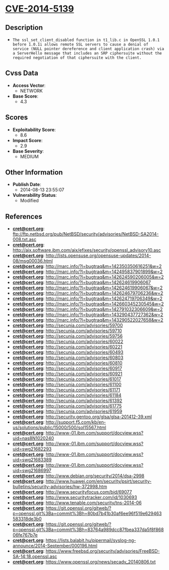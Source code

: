 
# [CVE-2014-5139](https://cve.mitre.org/cgi-bin/cvename.cgi?name=CVE-2014-5139)

## Description

- `The ssl_set_client_disabled function in t1_lib.c in OpenSSL 1.0.1 before 1.0.1i allows remote SSL servers to cause a denial of service (NULL pointer dereference and client application crash) via a ServerHello message that includes an SRP ciphersuite without the required negotiation of that ciphersuite with the client.`

## Cvss Data

- **Access Vector**:
  - NETWORK
- **Base Score**:
  - 4.3

## Scores

- **Exploitability Score**:
  - 8.6
- **Impact Score**:
  - 2.9
- **Base Severity**:
  - MEDIUM

## Other Information

- **Publish Date**:
  - 2014-08-13 23:55:07
- **Vulnerability Status**:
  - Modified

## References

- **cret@cert.org**: ftp://ftp.netbsd.org/pub/NetBSD/security/advisories/NetBSD-SA2014-008.txt.asc
- **cret@cert.org**: http://aix.software.ibm.com/aix/efixes/security/openssl_advisory10.asc
- **cret@cert.org**: http://lists.opensuse.org/opensuse-updates/2014-08/msg00036.html
- **cret@cert.org**: http://marc.info/?l=bugtraq&m=142350350616251&w=2
- **cret@cert.org**: http://marc.info/?l=bugtraq&m=142495837901899&w=2
- **cret@cert.org**: http://marc.info/?l=bugtraq&m=142624590206005&w=2
- **cret@cert.org**: http://marc.info/?l=bugtraq&m=142624619906067
- **cret@cert.org**: http://marc.info/?l=bugtraq&m=142624619906067&w=2
- **cret@cert.org**: http://marc.info/?l=bugtraq&m=142624679706236&w=2
- **cret@cert.org**: http://marc.info/?l=bugtraq&m=142624719706349&w=2
- **cret@cert.org**: http://marc.info/?l=bugtraq&m=142660345230545&w=2
- **cret@cert.org**: http://marc.info/?l=bugtraq&m=142791032306609&w=2
- **cret@cert.org**: http://marc.info/?l=bugtraq&m=143290437727362&w=2
- **cret@cert.org**: http://marc.info/?l=bugtraq&m=143290522027658&w=2
- **cret@cert.org**: http://secunia.com/advisories/59700
- **cret@cert.org**: http://secunia.com/advisories/59710
- **cret@cert.org**: http://secunia.com/advisories/59756
- **cret@cert.org**: http://secunia.com/advisories/60022
- **cret@cert.org**: http://secunia.com/advisories/60221
- **cret@cert.org**: http://secunia.com/advisories/60493
- **cret@cert.org**: http://secunia.com/advisories/60803
- **cret@cert.org**: http://secunia.com/advisories/60810
- **cret@cert.org**: http://secunia.com/advisories/60917
- **cret@cert.org**: http://secunia.com/advisories/60921
- **cret@cert.org**: http://secunia.com/advisories/61017
- **cret@cert.org**: http://secunia.com/advisories/61100
- **cret@cert.org**: http://secunia.com/advisories/61171
- **cret@cert.org**: http://secunia.com/advisories/61184
- **cret@cert.org**: http://secunia.com/advisories/61392
- **cret@cert.org**: http://secunia.com/advisories/61775
- **cret@cert.org**: http://secunia.com/advisories/61959
- **cret@cert.org**: http://security.gentoo.org/glsa/glsa-201412-39.xml
- **cret@cert.org**: http://support.f5.com/kb/en-us/solutions/public/15000/500/sol15567.html
- **cret@cert.org**: http://www-01.ibm.com/support/docview.wss?uid=nas8N1020240
- **cret@cert.org**: http://www-01.ibm.com/support/docview.wss?uid=swg21682293
- **cret@cert.org**: http://www-01.ibm.com/support/docview.wss?uid=swg21683389
- **cret@cert.org**: http://www-01.ibm.com/support/docview.wss?uid=swg21686997
- **cret@cert.org**: http://www.debian.org/security/2014/dsa-2998
- **cret@cert.org**: http://www.huawei.com/en/security/psirt/security-bulletins/security-advisories/hw-372998.htm
- **cret@cert.org**: http://www.securityfocus.com/bid/69077
- **cret@cert.org**: http://www.securitytracker.com/id/1030693
- **cret@cert.org**: http://www.tenable.com/security/tns-2014-06
- **cret@cert.org**: https://git.openssl.org/gitweb/?p=openssl.git%3Ba=commit%3Bh=80bd7b41b30af6ee96f519e629463583318de3b0
- **cret@cert.org**: https://git.openssl.org/gitweb/?p=openssl.git%3Ba=commit%3Bh=83764a989dcc87fbea337da5f8f86806fe767b7e
- **cret@cert.org**: https://lists.balabit.hu/pipermail/syslog-ng-announce/2014-September/000196.html
- **cret@cert.org**: https://www.freebsd.org/security/advisories/FreeBSD-SA-14:18.openssl.asc
- **cret@cert.org**: https://www.openssl.org/news/secadv_20140806.txt

